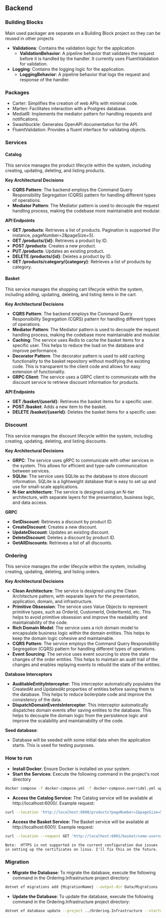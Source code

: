 ## Backend

### Building Blocks
Main used packager are separate on a Building Block project so they can be reused in other projects
- **Validations**: Contains the validation logic for the application.
  - **ValidationBehavior**: A pipeline behavior that validates the request before it is handled by the handler. It currently uses FluentValidation for validation.
- **Logging**: Contains the logging logic for the application.
  - **LoggingBehavior**: A pipeline behavior that logs the request and response of the handler.

### Packages
- Carter: Simplifies the creation of web APIs with minimal code.
- Marten: Facilitates interaction with a Postgres database.
- MediatR: Implements the mediator pattern for handling requests and notifications.
- Swashbuckle: Generates OpenAPI documentation for the API.
- FluentValidation: Provides a fluent interface for validating objects.

### Services
#### Catalog

This service manages the product lifecycle within the system, including creating, updating, deleting, and listing products.

**Key Architectural Decisions**
- **CQRS Pattern**: The backend employs the Command Query Responsibility Segregation (CQRS) pattern for handling different types of operations.
- **Mediator Pattern**: The Mediator pattern is used to decouple the request handling process, making the codebase more maintainable and modular.

**API Endpoints**
- **GET /products**: Retrieves a list of products. Pagination is supported (For instance, pageNumber=2&pageSize=5).
- **GET /products/{id}**: Retrieves a product by ID.
- **POST /products**: Creates a new product.
- **PUT /products**: Updates an existing product.
- **DELETE /products/{id}**: Deletes a product by ID.
- **GET /products/category/{category}**: Retrieves a list of products by category.

#### Basket
This service manages the shopping cart lifecycle within the system, including adding, updating, deleting, and listing items in the cart.

**Key Architectural Decisions**
- **CQRS Pattern**: The backend employs the Command Query Responsibility Segregation (CQRS) pattern for handling different types of operations.
- **Mediator Pattern**: The Mediator pattern is used to decouple the request handling process, making the codebase more maintainable and modular.
- **Caching**: The service uses Redis to cache the basket items for a specific user. This helps to reduce the load on the database and improve performance.
- **Decorator Pattern**: The decorator pattern is used to add caching functionality to the basket repository without modifying the existing code. This is transparent to the client code and allows for easy extension of functionality.
- **GRPC Client**: The service uses a GRPC client to communicate with the discount service to retrieve discount information for products.

**API Endpoints**
- **GET /basket/{userId}**: Retrieves the basket items for a specific user.
- **POST /basket**: Adds a new item to the basket.
- **DELETE /basket/{userId}**: Deletes the basket items for a specific user.

### Discount
This service manages the discount lifecycle within the system, including creating, updating, deleting, and listing discounts.

**Key Architectural Decisions**
- **GRPC**: The service uses gRPC to communicate with other services in the system. This allows for efficient and type-safe communication between services.
- **SQLite**: The service uses SQLite as the database to store discount information. SQLite is a lightweight database that is easy to set up and use for small-scale applications.
- **N-tier architecture**: The service is designed using an N-tier architecture, with separate layers for the presentation, business logic, and data access.

**GRPC**
- **GetDiscount**: Retrieves a discount by product ID.
- **CreateDiscount**: Creates a new discount.
- **UpdateDiscount**: Updates an existing discount.
- **DeleteDiscount**: Deletes a discount by product ID.
- **GetAllDiscounts**: Retrieves a list of all discounts.

### Ordering
This service manages the order lifecycle within the system, including creating, updating, deleting, and listing orders.

**Key Architectural Decisions**
- **Clean Architecture**: The service is designed using the Clean Architecture pattern, with separate layers for the presentation, application, domain, and infrastructure.
- **Primitive Obsession**: The service uses Value Objects to represent primitive types, such as OrderId, CustomerId, OrderItemId, etc. This helps to avoid primitive obsession and improve the readability and maintainability of the code.
- **Rich Domain Model**: The service uses a rich domain model to encapsulate business logic within the domain entities. This helps to keep the domain logic cohesive and maintainable.
- **CQRS Pattern**: The service employs the Command Query Responsibility Segregation (CQRS) pattern for handling different types of operations.
- **Event Sourcing**: The service uses event sourcing to store the state changes of the order entities. This helps to maintain an audit trail of the changes and enables replaying events to rebuild the state of the entities.

**Database Interceptors**
- **AuditableEntityInterceptor**: This interceptor automatically populates the CreatedAt and UpdatedAt properties of entities before saving them to the database. This helps to reduce boilerplate code and improve the consistency of the data.
- **DispatchDomainEventsInterceptor**: This interceptor automatically dispatches domain events after saving entities to the database. This helps to decouple the domain logic from the persistence logic and improve the scalability and maintainability of the code.

**Seed database**:
- Database will be seeded with some initial data when the application starts. This is used for testing purposes.

### How to run
- **Install Docker**: Ensure Docker is installed on your system.
- **Start the Services**: Execute the following command in the project's root directory
```bash
docker compose -f docker-compose.yml -f docker-compose.overridel.yml up
```
- **Access the Catalog Service:** The Catalog service will be available at http://localhost:6000/. Example request:
```bash
curl --location 'http://localhost:6000/products?pageNumber=1&pageSize=5'
```
- **Access the Basket Service:** The Basket service will be available at http://localhost:6001/. Example request:
```bash
curl --location --request GET 'http://localhost:6001/basket/some-username'
```


`Note:  HTTPS is not supported in the current configuration due issues in setting up the certificates on linux. I'll fix this on the future.`

### Migration
- **Migrate the Database**: To migrate the database, execute the following command in the Ordering.Infrastructure project directory:
```bash
dotnet ef migrations add {MigrationName} --output-dir Data/Migrations --project ../Ordering.Infrastructure --startup-project ../Ordering.API

```
- **Update the Database**: To update the database, execute the following command in the Ordering.Infrastructure project directory:
```bash
dotnet ef database update --project ../Ordering.Infrastructure --startup-project ../Ordering.API
```